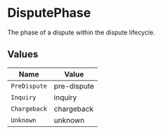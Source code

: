 # DisputePhase

The phase of a dispute within the dispute lifecycle.


## Values

| Name         | Value        |
| ------------ | ------------ |
| `PreDispute` | pre-dispute  |
| `Inquiry`    | inquiry      |
| `Chargeback` | chargeback   |
| `Unknown`    | unknown      |